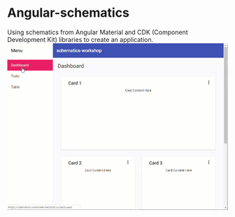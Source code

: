 # Angular-schematics
Using schematics from Angular Material and CDK (Component Development Kit) libraries to create an application. 
![Home](/img/complete.gif 'Screenshot')
